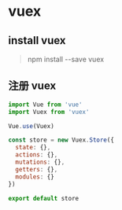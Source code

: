 # vuex

## install vuex

> npm install --save vuex

## 注册 vuex

```javascript
import Vue from 'vue'
import Vuex from 'vuex'

Vue.use(Vuex)

const store = new Vuex.Store({
  state: {},
  actions: {},
  mutations: {},
  getters: {},
  modules: {}
})

export default store
```
